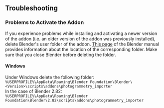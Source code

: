 ## Troubleshooting 

### Problems to Activate the Addon

If you experience problems while installing and activating a newer version of the addon 
(i.e. an older version of the addon was previously installed), delete Blender's user folder of the  addon.
[This page](https://docs.blender.org/manual/en/latest/advanced/blender_directory_layout.html) of the Blender manual
provides information about the location of the corresponding folder. Make sure that you close Blender before deleting the folder.

#### Windows
Under Windows delete the following folder:\
`%USERPROFILE%\AppData\Roaming\Blender Foundation\Blender\<Version>\scripts\addons\photogrammetry_importer`\
In the case of Blender 2.82:\
`%USERPROFILE%\AppData\Roaming\Blender Foundation\Blender\2.82\scripts\addons\photogrammetry_importer`
